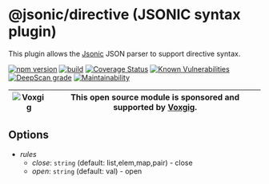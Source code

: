 # @jsonic/directive (JSONIC syntax plugin)

This plugin allows the [Jsonic](https://jsonic.senecajs.org) JSON
parser to support directive syntax.


[![npm version](https://img.shields.io/npm/v/@jsonic/directive.svg)](https://npmjs.com/package/@jsonic/directive)
[![build](https://github.com/jsonicjs/directive/actions/workflows/build.yml/badge.svg)](https://github.com/jsonicjs/directive/actions/workflows/build.yml)
[![Coverage Status](https://coveralls.io/repos/github/jsonicjs/directive/badge.svg?branch=main)](https://coveralls.io/github/jsonicjs/directive?branch=main)
[![Known Vulnerabilities](https://snyk.io/test/github/jsonicjs/directive/badge.svg)](https://snyk.io/test/github/jsonicjs/directive)
[![DeepScan grade](https://deepscan.io/api/teams/5016/projects/22466/branches/663906/badge/grade.svg)](https://deepscan.io/dashboard#view=project&tid=5016&pid=22466&bid=663906)
[![Maintainability](https://api.codeclimate.com/v1/badges/10e9bede600896c77ce8/maintainability)](https://codeclimate.com/github/jsonicjs/directive/maintainability)

| ![Voxgig](https://www.voxgig.com/res/img/vgt01r.png) | This open source module is sponsored and supported by [Voxgig](https://www.voxgig.com). |
| ---------------------------------------------------- | --------------------------------------------------------------------------------------- |


<!--START:options-->
## Options
* _rules_
  * _close_: `string` (default: list,elem,map,pair) - close
  * _open_: `string` (default: val) - open

<!--END:options-->







